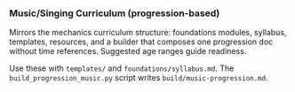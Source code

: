 ### Music/Singing Curriculum (progression-based)

Mirrors the mechanics curriculum structure: foundations modules, syllabus, templates, resources, and a builder that composes one progression doc without time references. Suggested age ranges guide readiness.

Use these with `templates/` and `foundations/syllabus.md`. The `build_progression_music.py` script writes `build/music-progression.md`.

